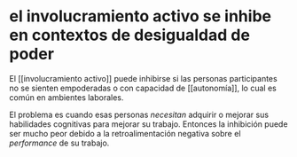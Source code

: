 # el involucramiento activo se inhibe en contextos de desigualdad de poder
El [[involucramiento activo]] puede inhibirse si las personas participantes no se sienten empoderadas o con capacidad de [[autonomía]], lo cual es común en ambientes laborales.

El problema es cuando esas personas *necesitan* adquirir o mejorar sus habilidades cognitivas para mejorar su trabajo. Entonces la inhibición puede ser mucho peor debido a la retroalimentación negativa sobre el *performance* de su trabajo.
